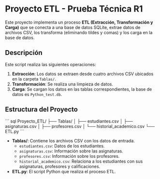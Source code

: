# Proyecto ETL - Prueba Técnica R1

Este proyecto implementa un proceso **ETL (Extracción, Transformación y Carga)** que se conecta a una base de datos SQLite, extrae datos de archivos CSV, los transforma (eliminando tildes y comas) y los carga en la base de datos.

## Descripción

Este script realiza las siguientes operaciones:

1. **Extracción**: Los datos se extraen desde cuatro archivos CSV ubicados en la carpeta `Tablas/`.
2. **Transformación**: Se realiza una limpieza de datos.
3. **Carga**: Se cargan los datos en las tablas correspondientes, la base de datos es `Python_test.db`.

## Estructura del Proyecto
´´´ sql
Proyecto_ETL/
├── Tablas/
│ ├── estudiantes.csv
│ ├── asignaturas.csv
│ ├── profesores.csv
│ └── historial_academico.csv
└── ETL.py
´´´

- **Tablas/**: Contiene los archivos CSV con los datos de entrada.
  - `estudiantes.csv`: Datos de los estudiantes.
  - `asignaturas.csv`: Información sobre las asignaturas.
  - `profesores.csv`: Información sobre los profesores.
  - `historial_academico.csv`: Relaciona a los estudiantes con sus asignaturas, profesores y calificaciones.
- **ETL.py**: El script Python que realiza el proceso ETL.
